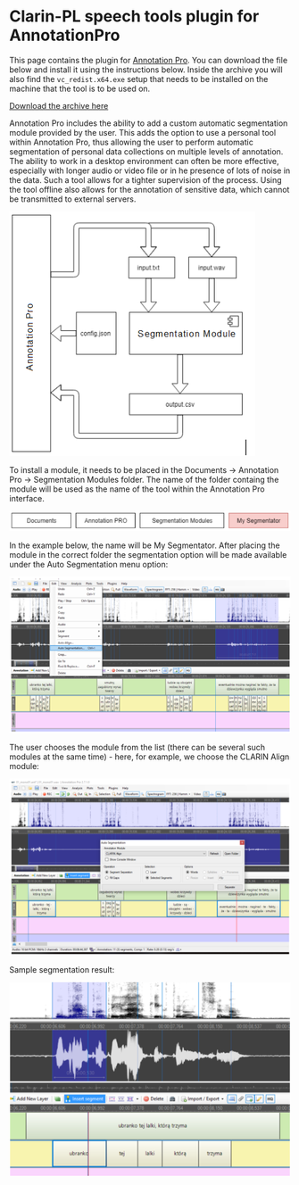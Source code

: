 # Clarin-PL speech tools plugin for AnnotationPro

This page contains the plugin for [Annotation Pro](http://annotationpro.org/). You can download the file below and install it using the instructions below. Inside the archive you will also find the `vc_redist.x64.exe` setup that needs to be installed on the machine that the tool is to be used on.

[Download the archive here](#)

Annotation Pro includes the ability to add a custom automatic segmentation module provided by the user. This adds the option to use a personal tool within Annotation Pro, thus allowing the user to perform automatic segmentation of personal data collections on multiple levels of annotation. The ability to work in a desktop environment can often be more effective, especially with longer audio or video file or in he presence of lots of noise in the data. Such a tool allows for a tighter supervision of the process. Using the tool offline also allows for the annotation of sensitive data, which cannot be transmitted to external servers.

![](imgs/annotationpro_segmodule.png)

To install a module, it needs to be placed in the Documents -> Annotation Pro -> Segmentation Modules folder. The name of the folder containg the module will be used as the name of the tool within the Annotation Pro interface.

![](imgs/annotationpro_plugindest.png)

In the example below, the name will be My Segmentator. After placing the module in the correct folder the segmentation option will be made available under the Auto Segmentation menu option:

![](imgs/annotationpro_screen1.png)

The user chooses the module from the list (there can be several such modules at the same time) - here, for example, we choose the CLARIN Align module:

![](imgs/annotationpro_screen2.png)

Sample segmentation result:

![](imgs/annotationpro_screen3.png)
